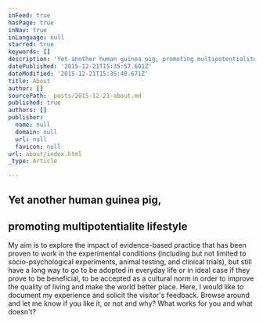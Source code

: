 ```yaml
---
inFeed: true
hasPage: true
inNav: true
inLanguage: null
starred: true
keywords: []
description: 'Yet another human guinea pig, promoting multipotentialite lifestyle'
datePublished: '2015-12-21T15:35:57.601Z'
dateModified: '2015-12-21T15:35:40.671Z'
title: About
author: []
sourcePath: _posts/2015-12-21-about.md
published: true
authors: []
publisher:
  name: null
  domain: null
  url: null
  favicon: null
url: about/index.html
_type: Article

---
```

## Yet another human guinea pig, 

## promoting multipotentialite lifestyle

My aim is to explore the impact of evidence-based practice that has been proven to work in the experimental conditions (including but not limited to socio-psychological experiments, animal testing, and clinical trials), but still have a long way to go to be adopted in everyday life or in ideal case if they prove to be beneficial, to be accepted as a cultural norm in order to improve the quality of living and make the world better place. Here, I would like to document my experience and solicit the visitor's feedback. Browse around and let me know if you like it, or not and why? What works for you and what doesn't?